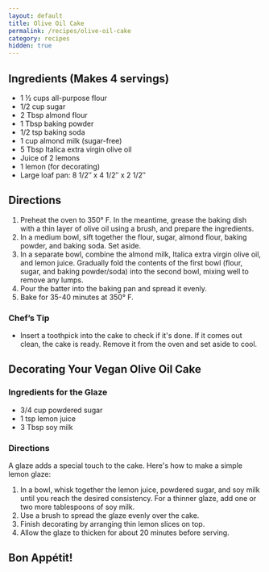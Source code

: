 ```yaml
---
layout: default
title: Olive Oil Cake
permalink: /recipes/olive-oil-cake
category: recipes
hidden: true
---
```

## Ingredients (Makes 4 servings)
- 1 ½ cups all-purpose flour
- 1/2 cup sugar
- 2 Tbsp almond flour
- 1 Tbsp baking powder
- 1/2 tsp baking soda
- 1 cup almond milk (sugar-free)
- 5 Tbsp Italica extra virgin olive oil
- Juice of 2 lemons
- 1 lemon (for decorating)
- Large loaf pan: 8 1/2″ x 4 1/2″ x 2 1/2″

## Directions
1. Preheat the oven to 350° F. In the meantime, grease the baking dish with a thin layer of olive oil using a brush, and prepare the ingredients.
2. In a medium bowl, sift together the flour, sugar, almond flour, baking powder, and baking soda. Set aside.
3. In a separate bowl, combine the almond milk, Italica extra virgin olive oil, and lemon juice. Gradually fold the contents of the first bowl (flour, sugar, and baking powder/soda) into the second bowl, mixing well to remove any lumps.
4. Pour the batter into the baking pan and spread it evenly.
5. Bake for 35-40 minutes at 350° F.

### Chef’s Tip
- Insert a toothpick into the cake to check if it's done. If it comes out clean, the cake is ready. Remove it from the oven and set aside to cool.

## Decorating Your Vegan Olive Oil Cake

### Ingredients for the Glaze
- 3/4 cup powdered sugar
- 1 tsp lemon juice
- 3 Tbsp soy milk

### Directions
A glaze adds a special touch to the cake. Here's how to make a simple lemon glaze:
1. In a bowl, whisk together the lemon juice, powdered sugar, and soy milk until you reach the desired consistency. For a thinner glaze, add one or two more tablespoons of soy milk.
2. Use a brush to spread the glaze evenly over the cake.
3. Finish decorating by arranging thin lemon slices on top.
4. Allow the glaze to thicken for about 20 minutes before serving.

## Bon Appétit!
